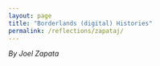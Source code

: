 ```yaml
---
layout: page
title: "Borderlands (digital) Histories"
permalink: /reflections/zapataj/
---
```


*By Joel Zapata*
